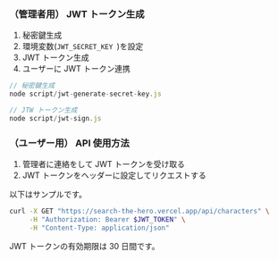 ### （管理者用） JWT トークン生成

1) 秘密鍵生成
2) 環境変数(`JWT_SECRET_KEY `)を設定
3) JWT トークン生成
4) ユーザーに JWT トークン連携

```javascript
// 秘密鍵生成
node script/jwt-generate-secret-key.js

// JTW トークン生成
node script/jwt-sign.js
```

### （ユーザー用） API 使用方法

1) 管理者に連絡をして JWT トークンを受け取る
2) JWT トークンをヘッダーに設定してリクエストする

以下はサンプルです。

```sh
curl -X GET "https://search-the-hero.vercel.app/api/characters" \
     -H "Authorization: Bearer $JWT_TOKEN" \
     -H "Content-Type: application/json"
```

JWT トークンの有効期限は 30 日間です。
